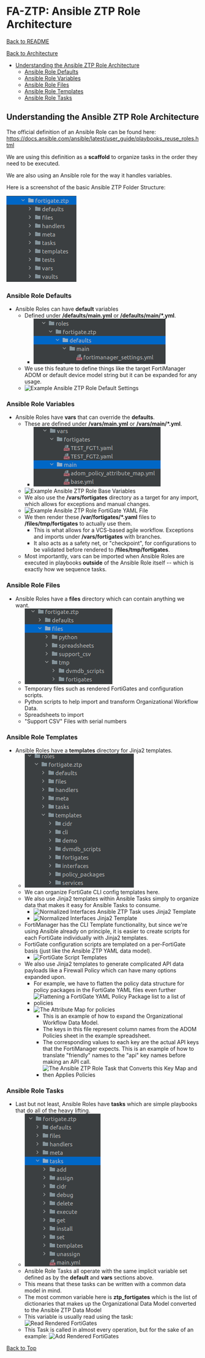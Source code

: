 # FA-ZTP: Ansible ZTP Role Architecture

[Back to README](../../README.md#table-of-contents)

[Back to Architecture](ARCHITECTURE.md)


* [Understanding the Ansible ZTP Role Architecture](#understanding-the-ansible-ztp-role-architecture)
  * [Ansible Role Defaults](ansible_ztp.md#ansible-role-defaults)
  * [Ansible Role Variables](ansible_ztp.md#ansible-role-variables)
  * [Ansible Role Files](ansible_ztp.md#ansible-role-files) 
  * [Ansible Role Templates](ansible_ztp.md#ansible-role-templates) 
  * [Ansible Role Tasks](ansible_ztp.md#ansible-role-tasks)



## Understanding the Ansible ZTP Role Architecture

The official definition of an Ansible Role can be found here: 
https://docs.ansible.com/ansible/latest/user_guide/playbooks_reuse_roles.html

We are using this definition as a **scaffold** to organize tasks in the order they need to be executed.

We are also using an Ansible role for the way it handles variables.

Here is a screenshot of the basic Ansible ZTP Folder Structure:

![](docs/images/ansible_ztp_role_dirs_1.png)

### Ansible Role Defaults

* Ansible Roles can have **default** variables
  * Defined under **/defaults/main.yml** or **/defaults/main/*.yml**. 
    * ![](docs/images/ztp_role_defaults_pic.png)
  * We use this feature to define things like 
    the target FortiManager ADOM or default device model string but it can be expanded for any usage.
  * ![Example Ansible ZTP Role Default Settings](roles/fortigate.ztp/defaults/main/fortimanager_settings.yml)
  
### Ansible Role Variables

* Ansible Roles have **vars** that can override the **defaults**.
    * These are defined under **/vars/main.yml** or **/vars/main/*.yml**.
      * ![](docs/images/ztp_role_vars_pic.png)
    * ![Example Ansible ZTP Role Base Variables](roles/fortigate.ztp/vars/main/base.yml)
    * We also use the **/vars/fortigates** directory as a target for any import, which allows for exceptions and manual changes.
    * ![Example Ansible ZTP Role FortiGate YAML File](roles/fortigate.ztp/vars/fortigates/TEST_FGT1.yaml)
    * We then render these **/var/fortigates/*.yaml** files to **/files/tmp/fortigates** to actually use them.
        * This is what allows for a VCS-based agile workflow. Exceptions and imports under **/vars/fortigates** with branches.
        * It also acts as a safety net, or "checkpoint", for configurations to be validated before rendered to **/files/tmp/fortigates**.
    * Most importantly, vars can be imported when Ansible Roles are executed in playbooks **outside** of the Ansible Role itself -- which is exactly how we sequence tasks.


### Ansible Role Files

* Ansible Roles have a **files** directory which can contain anything we want.
    * ![](docs/images/ztp_role_files_pic.png)
    * Temporary files such as rendered FortiGates and configuration scripts.
    * Python scripts to help import and transform Organizational Workflow Data.
    * Spreadsheets to import
    * "Support CSV" Files with serial numbers
  
### Ansible Role Templates

* Ansible Roles have a **templates** directory for Jinja2 templates.
    * ![](docs/images/ztp_role_templates_pic.png)
    * We can organize FortiGate CLI config templates here.
    * We also use Jinja2 templates within Ansible Tasks simply to organize data that makes it easy for Ansible Tasks to consume.
      * ![Normalized Interfaces Ansible ZTP Task uses Jinja2 Template](roles/fortigate.ztp/tasks/add/normalized_interface_device_mapping.yml)
      * ![Normalized Interfaces Jinja2 Template](roles/fortigate.ztp/templates/interfaces/normalized_interfaces.j2)
    * FortiManager has the CLI Template functionality, but since we're using Ansible already on principle, it is easier to 
    create scripts for each FortiGate individually with Jinja2 templates.
    * FortiGate configuration scripts are templated on a per-FortiGate basis (just like the Ansible ZTP YAML data model).
        * ![FortiGate Script Templates](roles/fortigate.ztp/templates/dvmdb_scripts)
    * We also use Jinja2 templates to generate complicated API data payloads like a Firewall Policy which can have
    many options expanded upon.
      * For example, we have to flatten the policy data structure for policy packages in the FortiGate YAML files even further
      * ![Flattening a FortiGate YAML Policy Package list to a list of policies](roles/fortigate.ztp/templates/policy_packages/map_policy_api_data.j2)
      * ![The Attribute Map for policies](roles/fortigate.ztp/vars/main/adom_policy_attribute_map.yml)
        * This is an example of how to expand the Organizational Workflow Data Model.
        * The keys in this file represent column names from the ADOM Policies sheet in the example spreadsheet.
        * The corresponding values to each key are the actual API keys that the FortiManager expects. This is an example of 
          how to translate "friendly" names to the "api" key names before making an API call.
        * ![The Ansible ZTP Role Task that Converts this Key Map and then Applies Policies](roles/fortigate.ztp/tasks/add/policy_package_rule_adom.yml)
  
### Ansible Role Tasks

* Last but not least, Ansible Roles have **tasks** which are simple playbooks that do all of the heavy lifting.
    * ![](docs/images/ztp_role_tasks_pic.png)
    * Ansible Role Tasks all operate with the same implicit variable set defined as by the **default** and **vars** sections above.
    * This means that these tasks can be written with a common data model in mind.
    * The most common variable here is **ztp_fortigates** which is the list of dictionaries that makes up the Organizational Data Model converted to the Ansible ZTP Data Model
    * This variable is usually read using the task: ![Read Rendered FortiGates](roles/fortigate.ztp/tasks/templates/read_rendered_fortigates.yml)
    * This Task is called in almost every operation, but for the sake of an example: ![Add Rendered FortiGates](ztp_steps/01.01_add-rendered-fortigates.yml)
    

[Back to Top](#table-of-contents)


